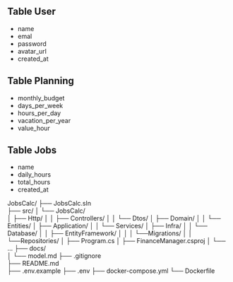 ## Table User

- name
- emal
- password
- avatar_url
- created_at

## Table Planning

- monthly_budget
- days_per_week
- hours_per_day
- vacation_per_year
- value_hour

## Table Jobs

- name
- daily_hours
- total_hours
- created_at

JobsCalc/
├── JobsCalc.sln  
├── src/
│ └── JobsCalc/  
│ ├── Http/
│ │ ├── Controllers/
│ │ └── Dtos/
│ ├── Domain/
│ │ └── Entities/
│ ├── Application/
│ │ └── Services/
│ ├── Infra/
│ │ └── Database/
│ │ ├── EntityFramework/
│ │ │ └──Migrations/
│ │ └──Repositories/
│ ├── Program.cs
│ ├── FinanceManager.csproj
│ └── ...
├── docs/  
│ └── model.md
├── .gitignore  
├── README.md  
├── .env.example
├── .env
├── docker-compose.yml
└── Dockerfile
